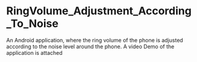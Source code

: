 # RingVolume_Adjustment_According_To_Noise
An Android application, where the ring volume of the phone is adjusted according to the noise level around the phone.
A video Demo of the application is attached

